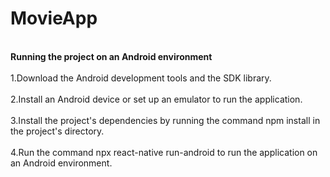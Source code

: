 # MovieApp

<br><b>Running the project on an Android environment</b></br>
<br>1.Download the Android development tools and the SDK library.</br>
<br>2.Install an Android device or set up an emulator to run the application.</br>
<br>3.Install the project's dependencies by running the command npm install in the project's directory.</br>
<br>4.Run the command npx react-native run-android to run the application on an Android environment.</br>
